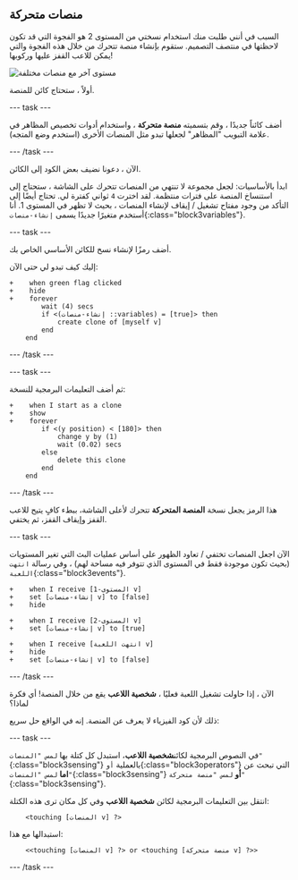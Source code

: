 ## منصات متحركة

السبب في أنني طلبت منك استخدام نسختي من المستوى 2 هو الفجوة التي قد تكون لاحظتها في منتصف التصميم. ستقوم بإنشاء منصة تتحرك من خلال هذه الفجوة والتي يمكن للاعب القفز عليها وركوبها!

![مستوى آخر مع منصات مختلفة](images/movingالمنصات.png)

أولاً ، ستحتاج كائن للمنصة.

--- task ---

أضف كائناً جديدًا ، وقم بتسميته **منصة متحركة** ، واستخدام أدوات تخصيص المظاهر في علامة التبويب "المظاهر" لجعلها تبدو مثل المنصات الأخرى (استخدم وضع المتجه).

--- /task ---

الآن ، دعونا نضيف بعض الكود إلى الكائن.

ابدأ بالأساسيات: لجعل مجموعة لا تنتهي من المنصات تتحرك على الشاشة ، ستحتاج إلى استنساخ المنصة على فترات منتظمة. لقد اخترت `4` ثواني كفترة لي. تحتاج أيضًا إلى التأكد من وجود مفتاح تشغيل / إيقاف لإنشاء المنصات ، بحيث لا تظهر في المستوى 1. أنا أستخدم متغيرًا جديدًا يسمى `إنشاء-منصات`{:class="block3variables"}.

--- task ---

أضف رمزًا لإنشاء نسخ للكائن الأساسي الخاص بك.

إليك كيف تبدو لي حتى الآن:

```blocks3
+    when green flag clicked
+    hide
+    forever
        wait (4) secs
        if <(إنشاء-منصات ::variables) = [true]> then
            create clone of [myself v]
        end
    end
```

--- /task ---

--- task ---

ثم أضف التعليمات البرمجية للنسخة:

```blocks3
+    when I start as a clone
+    show
+    forever
        if <(y position) < [180]> then
            change y by (1)
            wait (0.02) secs
        else
            delete this clone
        end
    end
```

--- /task ---

هذا الرمز يجعل نسخة **المنصة المتحركة** تتحرك لأعلى الشاشة، ببطء كافٍ يتيح للاعب القفز وإيقاف القفز، ثم يختفي.

--- task ---

الآن اجعل المنصات تختفي / تعاود الظهور على أساس عمليات البث التي تغير المستويات (بحيث تكون موجودة فقط في المستوى الذي تتوفر فيه مساحة لهم) ، وفي رسالة `انتهت اللعبة`{:class="block3events"}.

```blocks3
+    when I receive [المستوى-1 v]
+    set [إنشاء-منصات v] to [false]
+    hide

+    when I receive [المستوى-2 v]
+    set [إنشاء-منصات v] to [true]

+    when I receive [انتهت اللعبة v]
+    hide
+    set [إنشاء-منصات v] to [false]
```

--- /task ---

الآن ، إذا حاولت تشغيل اللعبة فعليًا ، **شخصية اللاعب** يقع من خلال المنصة! أي فكرة لماذا؟

ذلك لأن كود الفيزياء لا يعرف عن المنصة. إنه في الواقع حل سريع:

--- task ---

في النصوص البرمجية لكائن**شخصية اللاعب**، استبدل كل كتلة بها `لمس "المنصات"`{:class="block3sensing"} بالعملية `أو`{:class="block3operators"} التي تبحث عن **اما** `لمس "المنصات"`{:class="block3sensing"} **أو** `لمس "منصة متحركة"`{:class="block3sensing"}.

انتقل بين التعليمات البرمجية لكائن **شخصية اللاعب** وفي كل مكان ترى هذه الكتلة:

```blocks3
    <touching [المنصات v] ?>
```

استبدالها مع هذا:

```blocks3
    <<touching [المنصات v] ?> or <touching [منصة متحركة v] ?>>
```

--- /task ---